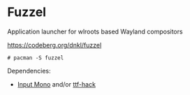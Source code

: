 # Fuzzel

Application launcher for wlroots based Wayland compositors

https://codeberg.org/dnkl/fuzzel

    # pacman -S fuzzel

Dependencies:

- [Input Mono](https://input.djr.com/)
  and/or [ttf-hack](https://sourcefoundry.org/hack/)
